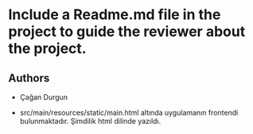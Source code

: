 # Include a Readme.md file in the project to guide the reviewer about the project.

## Authors
- Çağan Durgun

- src/main/resources/static/main.html altında uygulamanın frontendi bulunmaktadır. Şimdilik html dilinde yazıldı. 